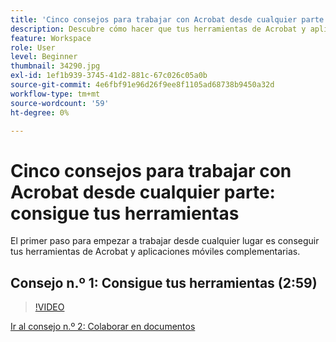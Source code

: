 ```yaml
---
title: 'Cinco consejos para trabajar con Acrobat desde cualquier parte: consigue tus herramientas'
description: Descubre cómo hacer que tus herramientas de Acrobat y aplicaciones móviles complementarias funcionen desde cualquier lugar
feature: Workspace
role: User
level: Beginner
thumbnail: 34290.jpg
exl-id: 1ef1b939-3745-41d2-881c-67c026c05a0b
source-git-commit: 4e6fbf91e96d26f9ee8f1105ad68738b9450a32d
workflow-type: tm+mt
source-wordcount: '59'
ht-degree: 0%

---
```


# Cinco consejos para trabajar con Acrobat desde cualquier parte: consigue tus herramientas

El primer paso para empezar a trabajar desde cualquier lugar es conseguir tus herramientas de Acrobat y aplicaciones móviles complementarias.

## Consejo n.º 1: Consigue tus herramientas (2:59)

>[!VIDEO](https://video.tv.adobe.com/v/34290?quality=12&learn=on&hidetitle=true)

[Ir al consejo n.º 2: Colaborar en documentos](collaborate-on-documents.md)